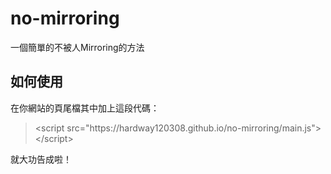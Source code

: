 # no-mirroring
一個簡單的不被人Mirroring的方法

## 如何使用

在你網站的頁尾檔其中加上這段代碼：

<blockquote>&lt;script src="https://hardway120308.github.io/no-mirroring/main.js"&gt;&lt;/script&gt;</blockquote>

就大功告成啦！
